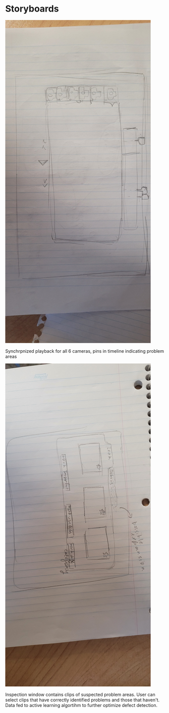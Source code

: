 # Storyboards

![Image 1](.\img_1.jpg)

Synchrpnized playback for all 6 cameras, pins in timeline indicating problem areas

![Image 1](.\img_2.jpg)

Inspection window contains clips of suspected problem areas. User can select clips that have correctly identified  problems and those that haven't.
Data fed to active learning algortihm to further optimize defect detection.
